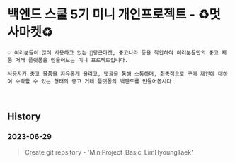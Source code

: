 # **백엔드 스쿨 5기 미니 개인프로젝트 - ♻️멋사마켓♻️**

```
💡 여러분들이 많이 사용하고 있는 🥕당근마켓, 중고나라 등을 착안하여 여러분들만의 중고 제품 거래 플랫폼을 만들어보는 미니 프로젝트입니다.

사용자가 중고 물품을 자유롭게 올리고, 댓글을 통해 소통하며, 최종적으로 구매 제안에 대하여 수락할 수 있는 형태의 중고 거래 플랫폼의 백엔드를 만들어봅시다.
```

<br>

## History

### 2023-06-29
> Create git repsitory - 'MiniProject_Basic_LimHyoungTaek'

<!-- ![ex_img](img/*.png) -->
